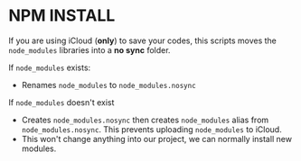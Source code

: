 # NPM INSTALL

If you are using iCloud (**only**) to save your codes, this scripts moves the `node_modules` libraries into a **no sync** folder.

If `node_modules` exists:

- Renames `node_modules` to `node_modules.nosync`

If `node_modules` doesn't exist

- Creates `node_modules.nosync` then creates `node_modules` alias from `node_modules.nosync`. This prevents uploading `node_modules` to iCloud.
- This won't change anything into our project, we can normally install new modules.
